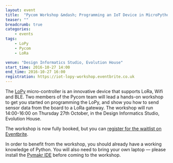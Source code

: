 ```yaml
---
layout: event
title:  "Pycom Workshop &mdash; Programming an IoT Device in MicroPython"
teaser: ""
breadcrumb: true
categories:
    - events
tags:
    - LoPy
    - Pycom
    - LoRa

venue: "Design Informatics Studio, Evolution House"
start_time: 2016-10-27 14:00
end_time: 2016-10-27 16:00
registration: https://iot-lopy-workshop.eventbrite.co.uk
---
```


The [LoPy](https://www.pycom.io/solutions/py-boards/lopy/) micro-controller is an innovative device that supports LoRa, Wifi and BLE. Two members of the Pycom team will lead a hands-on workshop to get you started on programming the LoPy, and show you how to send sensor data from the board to a LoRa gateway. The workshop will run 14:00-16:00 on Thursday 27th October, in the Design Informatics Studio, Evolution House.

The workshop is now fully booked, but you can [register for the waitlist on Eventbrite](https://iot-lopy-workshop.eventbrite.co.uk).

In order to benefit from the workshop, you should already have a working knowledge of Python. You will also need to bring your own laptop &mdash; please install the [Pymakr IDE](https://www.pycom.io/solutions/pymakr/) before coming to the workshop.


